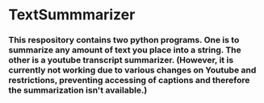 # TextSummmarizer
### This respository contains two python programs. One is to summarize any amount of text you place into a string. The other is a youtube transcript summarizer. (However, it is currently not working due to various changes on Youtube and restrictions, preventing accessing of captions and therefore the summarization isn't available.)
